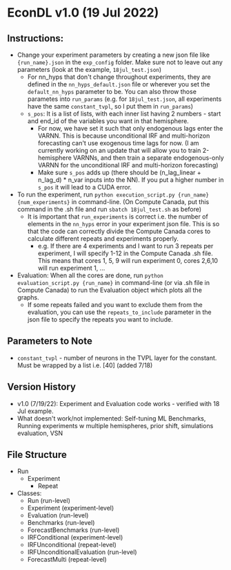 # EconDL v1.0 (19 Jul 2022)



## Instructions:

- Change your experiment parameters by creating a new json file like `{run_name}.json` in the `exp_config` folder. Make sure not to leave out any parameters (look at the example, `18jul_test.json`)
    - For nn_hyps that don't change throughout experiments, they are defined in the `nn_hyps_default.json` file or wherever you set the `default_nn_hyps` parameter to be. You can also throw those parametes into `run_params` (e.g. for `18jul_test.json`, all experiments have the same `constant_tvpl`, so I put them in `run_params`)
    - `s_pos`: It is a list of lists, with each inner list having 2 numbers - start and end_id of the variables you want in that hemisphere.
        - For now, we have set it such that only endogenous lags enter the VARNN. This is because unconditional IRF and multi-horizon forecasting can't use exogenous time lags for now. (I am currently working on an update that will allow you to train 2-hemisphere VARNNs, and then train a separate endogenous-only VARNN for the unconditional IRF and multi-horizon forecasting)
        - Make sure `s_pos` adds up (there should be (n_lag_linear + n_lag_d) * n_var inputs into the NN). If you put a higher number in `s_pos` it will lead to a CUDA error.
- To run the experiment, run `python execution_script.py {run_name} {num_experiments}` in command-line. (On Compute Canada, put this command in the .sh file and run `sbatch 18jul_test.sh` as before)
    - It is important that `run_experiments` is correct i.e. the number of elements in the `nn_hyps` error in your experiment json file. This is so that the code can correctly divide the Compute Canada cores to calculate different repeats and experiments properly. 
        - e.g. If there are 4 experiments and I want to run 3 repeats per experiment, I will specify 1-12 in the Compute Canada .sh file. This means that cores 1, 5, 9 will run experiment 0, cores 2,6,10 will run experiment 1, ...
- Evaluation: When all the cores are done, run `python evaluation_script.py {run_name}` in command-line (or via .sh file in Compute Canada) to run the Evaluation object which plots all the graphs.
    - If some repeats failed and you want to exclude them from the evaluation, you can use the `repeats_to_include` parameter in the json file to specify the repeats you want to include.

## Parameters to Note

- `constant_tvpl` - number of neurons in the TVPL layer for the constant. Must be wrapped by a list i.e. [40] (added 7/18)

## Version History

- v1.0 (7/19/22): Experiment and Evaluation code works - verified with 18 Jul example.
- What doesn't work/not implemented: Self-tuning ML Benchmarks, Running experiments w multiple hemispheres, prior shift, simulations evaluation, VSN 

## File Structure

- Run
    - Experiment
        - Repeat
- Classes:
    - Run (run-level)
    - Experiment (experiment-level)
    - Evaluation (run-level)
    - Benchmarks (run-level)
    - ForecastBenchmarks (run-level)
    - IRFConditional (experiment-level)
    - IRFUnconditional (repeat-level)
    - IRFUnconditionalEvaluation (run-level)
    - ForecastMulti (repeat-level)
